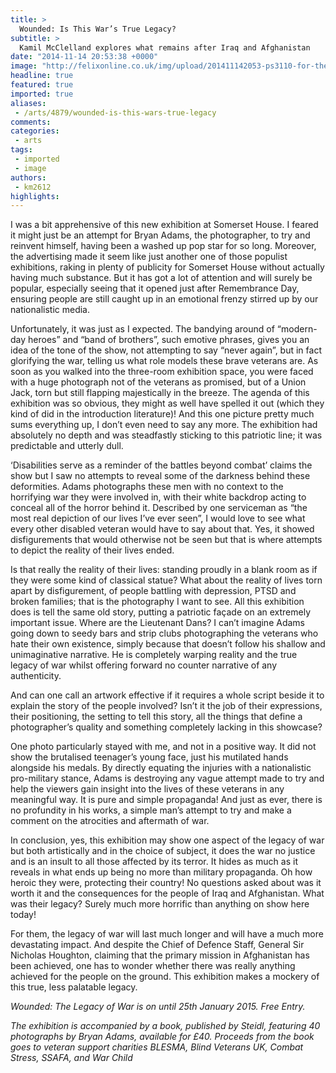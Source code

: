 ```yaml
---
title: >
  Wounded: Is This War’s True Legacy?
subtitle: >
  Kamil McClelland explores what remains after Iraq and Afghanistan
date: "2014-11-14 20:53:38 +0000"
image: "http://felixonline.co.uk/img/upload/201411142053-ps3110-for-the-webupload.jpg"
headline: true
featured: true
imported: true
aliases:
 - /arts/4879/wounded-is-this-wars-true-legacy
comments:
categories:
 - arts
tags:
 - imported
 - image
authors:
 - km2612
highlights:
---
```


I was a bit apprehensive of this new exhibition at Somerset House. I feared it might just be an attempt for Bryan Adams, the photographer, to try and reinvent himself, having been a washed up pop star for so long. Moreover, the advertising made it seem like just another one of those populist exhibitions, raking in plenty of publicity for Somerset House without actually having much substance. But it has got a lot of attention and will surely be popular, especially seeing that it opened just after Remembrance Day, ensuring people are still caught up in an emotional frenzy stirred up by our nationalistic media.

Unfortunately, it was just as I expected. The bandying around of “modern-day heroes” and “band of brothers”, such emotive phrases, gives you an idea of the tone of the show, not attempting to say “never again”, but in fact glorifying the war, telling us what role models these brave veterans are. As soon as you walked into the three-room exhibition space, you were faced with a huge photograph not of the veterans as promised, but of a Union Jack, torn but still flapping majestically in the breeze. The agenda of this exhibition was so obvious, they might as well have spelled it out (which they kind of did in the introduction literature)! And this one picture pretty much sums everything up, I don’t even need to say any more. The exhibition had absolutely no depth and was steadfastly sticking to this patriotic line; it was predictable and utterly dull.

‘Disabilities serve as a reminder of the battles beyond combat’ claims the show but I saw no attempts to reveal some of the darkness behind these deformities. Adams photographs these men with no context to the horrifying war they were involved in, with their white backdrop acting to conceal all of the horror behind it. Described by one serviceman as “the most real depiction of our lives I’ve ever seen”, I would love to see what every other disabled veteran would have to say about that. Yes, it showed disfigurements that would otherwise not be seen but that is where attempts to depict the reality of their lives ended.

Is that really the reality of their lives: standing proudly in a blank room as if they were some kind of classical statue? What about the reality of lives torn apart by disfigurement, of people battling with depression, PTSD and broken families; that is the photography I want to see. All this exhibition does is tell the same old story, putting a patriotic façade on an extremely important issue. Where are the Lieutenant Dans? I can’t imagine Adams going down to seedy bars and strip clubs photographing the veterans who hate their own existence, simply because that doesn’t follow his shallow and unimaginative narrative. He is completely warping reality and the true legacy of war whilst offering forward no counter narrative of any authenticity.

And can one call an artwork effective if it requires a whole script beside it to explain the story of the people involved? Isn’t it the job of their expressions, their positioning, the setting to tell this story, all the things that define a photographer’s quality and something completely lacking in this showcase?

One photo particularly stayed with me, and not in a positive way. It did not show the brutalised teenager’s young face, just his mutilated hands alongside his medals. By directly equating the injuries with a nationalistic pro-military stance, Adams is destroying any vague attempt made to try and help the viewers gain insight into the lives of these veterans in any meaningful way. It is pure and simple propaganda! And just as ever, there is no profundity in his works, a simple man’s attempt to try and make a comment on the atrocities and aftermath of war.

In conclusion, yes, this exhibition may show one aspect of the legacy of war but both artistically and in the choice of subject, it does the war no justice and is an insult to all those affected by its terror. It hides as much as it reveals in what ends up being no more than military propaganda. Oh how heroic they were, protecting their country! No questions asked about was it worth it and the consequences for the people of Iraq and Afghanistan. What was their legacy? Surely much more horrific than anything on show here today!

For them, the legacy of war will last much longer and will have a much more devastating impact. And despite the Chief of Defence Staff, General Sir Nicholas Houghton, claiming that the primary mission in Afghanistan has been achieved, one has to wonder whether there was really anything achieved for the people on the ground. This exhibition makes a mockery of this true, less palatable legacy.

_Wounded: The Legacy of War is on until 25th January 2015. Free Entry._

_The exhibition is accompanied by a book, published by Steidl, featuring 40 photographs by Bryan Adams, available for £40. Proceeds from the book goes to veteran support charities BLESMA, Blind Veterans UK, Combat Stress, SSAFA, and War Child_

